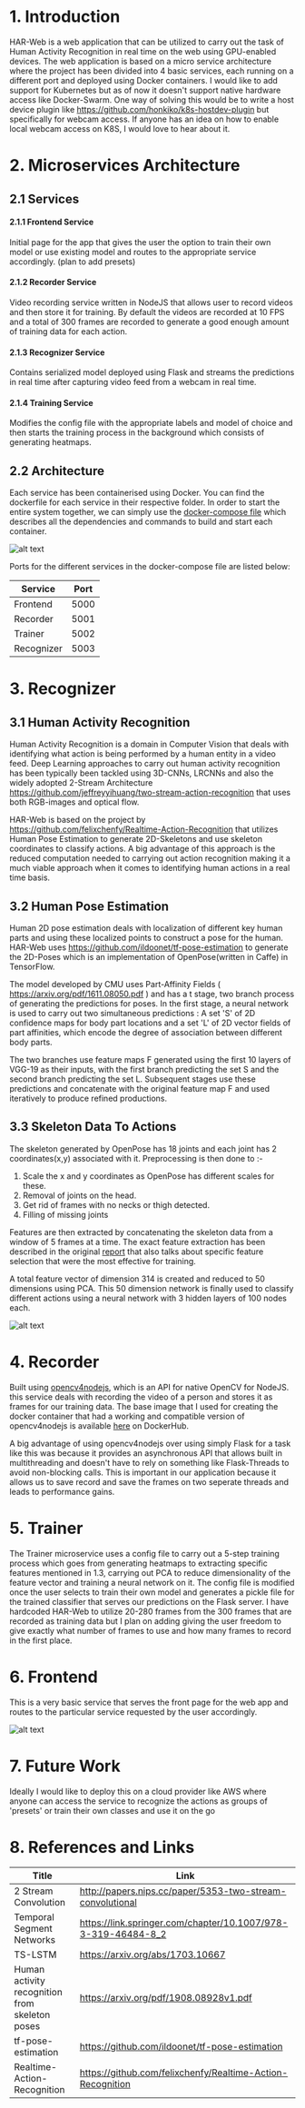# 1. Introduction 
HAR-Web is a web application that can be utilized to carry out the task of Human Activity Recognition in real time on the web using GPU-enabled devices. The web application is based on a micro service architecture where the project has been divided into 4 basic services, each running on a different port and deployed using Docker containers. I would like to add support for Kubernetes but as of now it doesn't support native hardware access like Docker-Swarm. One way of solving this would be to write a host device plugin like https://github.com/honkiko/k8s-hostdev-plugin but specifically for webcam access. If anyone has an idea on how to enable local webcam access on K8S, I would love to hear about it. 


# 2. Microservices Architecture

## 2.1 Services

#### 2.1.1 **Frontend Service**
Initial page for the app that gives the user the option to train their own model or use existing model and routes to the appropriate service accordingly. (plan to add presets) 

#### 2.1.2 **Recorder Service**
Video recording service written in NodeJS that allows user to record videos and then store it for training. By default the videos are recorded at 10 FPS and a total of 300 frames are recorded to generate a good enough amount of training data for each action. 

#### 2.1.3 **Recognizer Service**
Contains serialized model deployed using Flask and streams the predictions in real time after capturing video feed from a webcam in real time.

#### 2.1.4 **Training Service**
Modifies the config file with the appropriate labels and model of choice and then starts the training process in the background which consists of generating heatmaps. 

## 2.2 Architecture

Each service has been containerised using Docker. You can find the dockerfile for each service in their respective folder. In order to start the entire system together, we can simply use the [docker-compose file](https://github.com/ChetanTayal138/HAR-Web/blob/master/docker-compose.yml) which describes all the dependencies and commands to build and start each container.  


![alt text](https://github.com/ChetanTayal138/HAR-Web/blob/master/Frontend/assets/rsz_1archi.png)


Ports for the different services in the docker-compose file are listed below:  

| Service | Port |
| ------- | ---- | 
| Frontend | 5000 |
| Recorder | 5001|
| Trainer  | 5002 |
| Recognizer | 5003 |

# 3. Recognizer 

## 3.1 Human Activity Recognition

Human Activity Recognition is a domain in Computer Vision that deals with identifying what action is being performed by a human entity in a video feed. 
Deep Learning approaches to carry out human activity recognition has been typically been tackled using 3D-CNNs, LRCNNs and also the widely adopted 2-Stream Architecture https://github.com/jeffreyyihuang/two-stream-action-recognition that uses both RGB-images and optical flow. 

HAR-Web is based on the project by https://github.com/felixchenfy/Realtime-Action-Recognition that utilizes Human Pose Estimation to generate 2D-Skeletons and use skeleton coordinates to classify actions. A big advantage of this approach is the reduced computation needed to carrying out action recognition making it a much viable approach when it comes to identifying human actions in a real time basis.

## 3.2 Human Pose Estimation 

Human 2D pose estimation deals with localization of different key human parts and using these localized points to construct a pose for the human. HAR-Web uses https://github.com/ildoonet/tf-pose-estimation to generate the 2D-Poses which is 
an implementation of OpenPose(written in Caffe) in TensorFlow. 

The model developed by CMU uses Part-Affinity Fields ( https://arxiv.org/pdf/1611.08050.pdf ) and has a t stage, two branch process of generating the predictions for poses. In the first stage, a neural network is used to carry out two simultaneous predictions : A set 'S' of 2D confidence maps for body part locations and a set 'L' of 2D vector fields of part affinities, which encode the degree of association between different body parts. 

The two branches use feature maps F generated using the first 10 layers of VGG-19 as their inputs, with the first branch predicting the set S and the second branch predicting the set L. Subsequent stages use these predictions and concatenate with the original feature map F and used iteratively to produce refined productions. 

## 3.3 Skeleton Data To Actions

The skeleton generated by OpenPose has 18 joints and each joint has 2 coordinates(x,y) associated with it. Preprocessing is then done to :-
  1. Scale the x and y coordinates as OpenPose has different scales for these.
  2. Removal of joints on the head. 
  3. Get rid of frames with no necks or thigh detected.
  4. Filling of missing joints 
  
  Features are then extracted by concatenating the skeleton data from a window of 5 frames at a time. The exact feature extraction has been described in the original [report](https://github.com/felixchenfy/Data-Storage/blob/master/EECS-433-Pattern-Recognition/FeiyuChen_Report_EECS433.pdf) that also talks about specific feature selection that were the most effective for training. 

A total feature vector of dimension 314 is created and reduced to 50 dimensions using PCA. This 50 dimension network is finally used to classify different actions using a neural network with 3 hidden layers of 100 nodes each. 


![alt text](https://github.com/ChetanTayal138/HAR-Web/blob/master/Frontend/assets/rsz_image2.png)

# 4. Recorder  

Built using [opencv4nodejs](https://www.npmjs.com/package/opencv4nodejs), which is an API for native OpenCV for NodeJS.   this service deals with recording the video of a person and stores it as frames for our training data. The base image that I used for creating the docker container that had a working and compatible version of opencv4nodejs is available [here](https://hub.docker.com/layers/justadudewhohacks/opencv4nodejs-ci/3.4.6-contrib-node8/images/sha256-e591cbe4842e821d97accdf04d4e6723c04d0955a0893a2863cbdcee45fa74d1?context=explore) on DockerHub.

A big advantage of using opencv4nodejs over using simply Flask for a task like this was because it provides an asynchronous API that allows built in multithreading and doesn't have to rely on something like Flask-Threads to avoid non-blocking calls.
This is important in our application because it allows us to save record and save the frames on two seperate threads and leads to performance gains. 

# 5. Trainer 

The Trainer microservice uses a config file to carry out a 5-step training process which goes from generating heatmaps to extracting specific features mentioned in 1.3, carrying out PCA to reduce dimensionality of the feature vector and training a neural network on it. The config file is modified once the user selects to train their own model and generates a pickle file for the trained classifier that serves our predictions on the Flask server. 
I have hardcoded HAR-Web to utilize 20-280 frames from the 300 frames that are recorded as training data but I plan on adding giving the user freedom to give exactly what number of frames to use and how many frames to record in the first place. 

# 6. Frontend 

This is a very basic service that serves the front page for the web app and routes to the particular service requested by the user accordingly. 

![alt text](https://github.com/ChetanTayal138/HAR-Web/blob/master/Frontend/assets/rsz_recog.png)

# 7. Future Work 

Ideally I would like to deploy this on a cloud provider like AWS where anyone can access the service to recognize the actions as groups of 'presets' or train their own classes and use it on the go 

# 8. References and Links 

| Title | Link | 
| ------ | ----- |
| 2 Stream Convolution | http://papers.nips.cc/paper/5353-two-stream-convolutional | 
| Temporal Segment Networks | https://link.springer.com/chapter/10.1007/978-3-319-46484-8_2 |
| TS-LSTM  | https://arxiv.org/abs/1703.10667 | 
| Human activity recognition from skeleton poses  | https://arxiv.org/pdf/1908.08928v1.pdf |
| tf-pose-estimation | https://github.com/ildoonet/tf-pose-estimation | 
| Realtime-Action-Recognition | https://github.com/felixchenfy/Realtime-Action-Recognition | 
